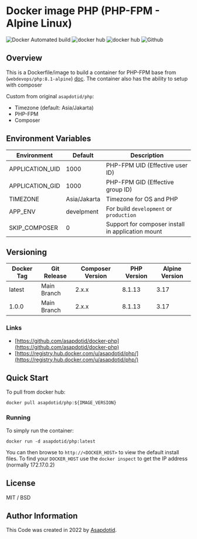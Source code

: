 # Docker image PHP (PHP-FPM - Alpine Linux)

![Docker Automated build](https://img.shields.io/docker/automated/asapdotid/php?style=flat-square)
![docker hub](https://img.shields.io/docker/pulls/asapdotid/php.svg?style=flat-square)
![docker hub](https://img.shields.io/docker/stars/asapdotid/php.svg?style=flat-square)
![Github](https://img.shields.io/github/stars/asapdotid/docker-php.svg?style=flat-square)

## Overview

This is a Dockerfile/image to build a container for PHP-FPM base from (`webdevops/php:8.1-alpine`) [doc](https://github.com/webdevops/Dockerfile/tree/master/docker/php). The container also has the ability to setup with composer

Custom from original `asapdotid/php`:

-   Timezone (default: Asia/Jakarta)
-   PHP-FPM
-   Composer

## Environment Variables

| Environment     | Default      | Description                                       |
| --------------- | ------------ | ------------------------------------------------- |
| APPLICATION_UID | 1000         | PHP-FPM UID (Effective user ID)                   |
| APPLICATION_GID | 1000         | PHP-FPM GID (Effective group ID)                  |
| TIMEZONE        | Asia/Jakarta | Timezone for OS and PHP                           |
| APP_ENV         | develpment   | For build `development` or `production`           |
| SKIP_COMPOSER   | 0            | Support for composer install in application mount |

## Versioning

| Docker Tag | Git Release | Composer Version | PHP Version | Alpine Version |
| ---------- | ----------- | ---------------- | ----------- | -------------- |
| latest     | Main Branch | 2.x.x            | 8.1.13      | 3.17           |
| 1.0.0      | Main Branch | 2.x.x            | 8.1.13      | 3.17           |

### Links

-   [https://github.com/asapdotid/docker-php](https://github.com/asapdotid/docker-php)
-   [https://registry.hub.docker.com/u/asapdotid/php/](https://registry.hub.docker.com/u/asapdotid/php/)

## Quick Start

To pull from docker hub:

```
docker pull asapdotid/php:${IMAGE_VERSION}
```

### Running

To simply run the container:

```
docker run -d asapdotid/php:latest
```

You can then browse to `http://<DOCKER_HOST>` to view the default install files. To find your `DOCKER_HOST` use the `docker inspect` to get the IP address (normally 172.17.0.2)

## License

MIT / BSD

## Author Information

This Code was created in 2022 by [Asapdotid](https://github.com/asapdotid).
